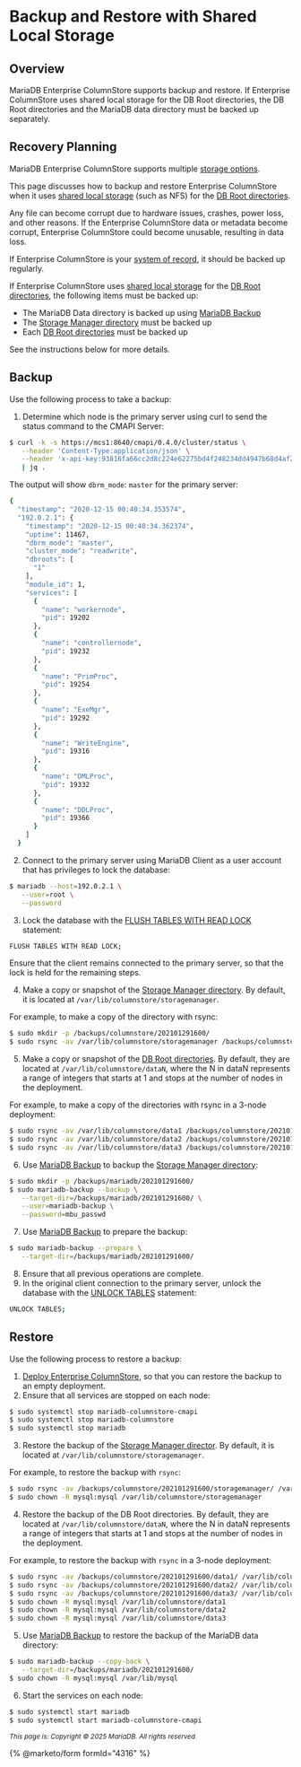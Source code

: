 # Backup and Restore with Shared Local Storage

## Overview

MariaDB Enterprise ColumnStore supports backup and restore. If Enterprise ColumnStore uses shared local storage for the DB Root directories, the DB Root directories and the MariaDB data directory must be backed up separately.

## Recovery Planning

MariaDB Enterprise ColumnStore supports multiple [storage options](../../architecture/columnstore-storage-architecture.md#storage-options).

This page discusses how to backup and restore Enterprise ColumnStore when it uses [shared local storage](../../architecture/columnstore-architectural-overview.md#shared-local-storage) (such as NFS) for the [DB Root directories](../../architecture/columnstore-storage-architecture.md#db-root-directories).

Any file can become corrupt due to hardware issues, crashes, power loss, and other reasons. If the Enterprise ColumnStore data or metadata become corrupt, Enterprise ColumnStore could become unusable, resulting in data loss.

If Enterprise ColumnStore is your [system of record](backup-and-restore-with-mariadb-enterprise-columnstore.md#system-of-record), it should be backed up regularly.

If Enterprise ColumnStore uses [shared local storage](../../architecture/columnstore-architectural-overview.md#shared-local-storage) for the [DB Root directories](../../architecture/columnstore-storage-architecture.md#db-root-directories), the following items must be backed up:

* The MariaDB Data directory is backed up using [MariaDB Backup](https://app.gitbook.com/s/SsmexDFPv2xG2OTyO5yV/server-usage/backup-and-restore/mariadb-backup)
* The [Storage Manager directory](../../architecture/columnstore-storage-architecture.md#storage-manager-directory) must be backed up
* Each [DB Root directories](../../architecture/columnstore-storage-architecture.md#db-root-directories) must be backed up

See the instructions below for more details.

## Backup

Use the following process to take a backup:

1. Determine which node is the primary server using curl to send the status command to the CMAPI Server:

```bash
$ curl -k -s https://mcs1:8640/cmapi/0.4.0/cluster/status \
   --header 'Content-Type:application/json' \
   --header 'x-api-key:93816fa66cc2d8c224e62275bd4f248234dd4947b68d4af2b29671dd7d5532dd' \
   | jq .
```

The output will show `dbrm_mode`: `master` for the primary server:

```bash
{
  "timestamp": "2020-12-15 00:40:34.353574",
  "192.0.2.1": {
    "timestamp": "2020-12-15 00:40:34.362374",
    "uptime": 11467,
    "dbrm_mode": "master",
    "cluster_mode": "readwrite",
    "dbroots": [
      "1"
    ],
    "module_id": 1,
    "services": [
      {
        "name": "workernode",
        "pid": 19202
      },
      {
        "name": "controllernode",
        "pid": 19232
      },
      {
        "name": "PrimProc",
        "pid": 19254
      },
      {
        "name": "ExeMgr",
        "pid": 19292
      },
      {
        "name": "WriteEngine",
        "pid": 19316
      },
      {
        "name": "DMLProc",
        "pid": 19332
      },
      {
        "name": "DDLProc",
        "pid": 19366
      }
    ]
  }
```

2. Connect to the primary server using MariaDB Client as a user account that has privileges to lock the database:

```bash
$ mariadb --host=192.0.2.1 \
   --user=root \
   --password
```

3. Lock the database with the [FLUSH TABLES WITH READ LOCK](https://app.gitbook.com/s/SsmexDFPv2xG2OTyO5yV/reference/sql-statements/administrative-sql-statements/flush-commands/flush) statement:

```bash
FLUSH TABLES WITH READ LOCK;
```

Ensure that the client remains connected to the primary server, so that the lock is held for the remaining steps.

4. Make a copy or snapshot of the [Storage Manager directory](../../architecture/columnstore-storage-architecture.md#storage-manager-directory). By default, it is located at `/var/lib/columnstore/storagemanager`.

For example, to make a copy of the directory with rsync:

```bash
$ sudo mkdir -p /backups/columnstore/202101291600/
$ sudo rsync -av /var/lib/columnstore/storagemanager /backups/columnstore/202101291600/
```

5. Make a copy or snapshot of the [DB Root directories](../../architecture/columnstore-storage-architecture.md#db-root-directories). By default, they are located at `/var/lib/columnstore/dataN`, where the N in dataN represents a range of integers that starts at 1 and stops at the number of nodes in the deployment.

For example, to make a copy of the directories with rsync in a 3-node deployment:

```bash
$ sudo rsync -av /var/lib/columnstore/data1 /backups/columnstore/202101291600/
$ sudo rsync -av /var/lib/columnstore/data2 /backups/columnstore/202101291600/
$ sudo rsync -av /var/lib/columnstore/data3 /backups/columnstore/202101291600/
```

6. Use [MariaDB Backup](https://app.gitbook.com/s/SsmexDFPv2xG2OTyO5yV/server-usage/backup-and-restore/mariadb-backup) to backup the [Storage Manager directory](../../architecture/columnstore-storage-architecture.md#storage-manager-directory):

```bash
$ sudo mkdir -p /backups/mariadb/202101291600/
$ sudo mariadb-backup --backup \
   --target-dir=/backups/mariadb/202101291600/ \
   --user=mariadb-backup \
   --password=mbu_passwd
```

7. Use [MariaDB Backup](https://app.gitbook.com/s/SsmexDFPv2xG2OTyO5yV/server-usage/backup-and-restore/mariadb-backup) to prepare the backup:

```bash
$ sudo mariadb-backup --prepare \
   --target-dir=/backups/mariadb/202101291600/
```

8. Ensure that all previous operations are complete.
9. In the original client connection to the primary server, unlock the database with the [UNLOCK TABLES](https://app.gitbook.com/s/SsmexDFPv2xG2OTyO5yV/reference/sql-statements/transactions/transactions-unlock-tables) statement:

```bash
UNLOCK TABLES;
```

## Restore

Use the following process to restore a backup:

1. [Deploy Enterprise ColumnStore](../node-maintenance-for-mariadb-enterprise-columnstore/add-a-node.md#deploy-enterprise-columnstore), so that you can restore the backup to an empty deployment.
2. Ensure that all services are stopped on each node:

```bash
$ sudo systemctl stop mariadb-columnstore-cmapi
$ sudo systemctl stop mariadb-columnstore
$ sudo systemctl stop mariadb
```

3. Restore the backup of the [Storage Manager director](../../architecture/columnstore-storage-architecture.md#storage-manager-directory). By default, it is located at `/var/lib/columnstore/storagemanager`.

For example, to restore the backup with `rsync`:

```bash
$ sudo rsync -av /backups/columnstore/202101291600/storagemanager/ /var/lib/columnstore/storagemanager/
$ sudo chown -R mysql:mysql /var/lib/columnstore/storagemanager
```

4. Restore the backup of the DB Root directories. By default, they are located at `/var/lib/columnstore/dataN`, where the N in dataN represents a range of integers that starts at 1 and stops at the number of nodes in the deployment.

For example, to restore the backup with `rsync` in a 3-node deployment:

```bash
$ sudo rsync -av /backups/columnstore/202101291600/data1/ /var/lib/columnstore/data1/
$ sudo rsync -av /backups/columnstore/202101291600/data2/ /var/lib/columnstore/data2/
$ sudo rsync -av /backups/columnstore/202101291600/data3/ /var/lib/columnstore/data3/
$ sudo chown -R mysql:mysql /var/lib/columnstore/data1
$ sudo chown -R mysql:mysql /var/lib/columnstore/data2
$ sudo chown -R mysql:mysql /var/lib/columnstore/data3
```

5. Use [MariaDB Backup](https://app.gitbook.com/s/SsmexDFPv2xG2OTyO5yV/server-usage/backup-and-restore/mariadb-backup) to restore the backup of the MariaDB data directory:

```bash
$ sudo mariadb-backup --copy-back \
   --target-dir=/backups/mariadb/202101291600/
$ sudo chown -R mysql:mysql /var/lib/mysql
```

6. Start the services on each node:

```bash
$ sudo systemctl start mariadb
$ sudo systemctl start mariadb-columnstore-cmapi
```

<sub>_This page is: Copyright © 2025 MariaDB. All rights reserved._</sub>

{% @marketo/form formId="4316" %}
